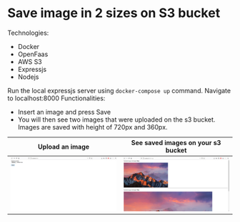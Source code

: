 # Save image in 2 sizes on S3 bucket

Technologies: 
* Docker
* OpenFaas
* AWS S3
* Expressjs
* Nodejs

Run the local expressjs server using `docker-compose up` command.
Navigate to localhost:8000
Functionalities:
* Insert an image and press Save
* You will then see two images that were uploaded on the s3 bucket. Images are saved with height of 720px and 360px.

| Upload an image     | See saved images on your s3 bucket    | 
|------------|-------------|
| ![Screenshot](screenshots/page_1.PNG) | ![Screenshot](screenshots/page_2.PNG)|
